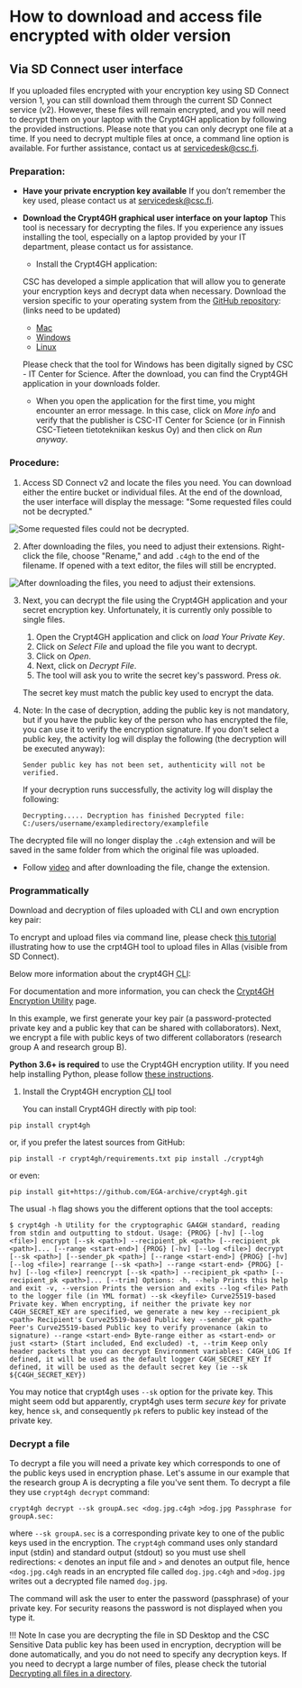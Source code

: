 # How to download and access file encrypted with older version

## Via SD Connect user interface

If you uploaded files encrypted with your encryption key using SD Connect version 1, you can still download them through the current SD Connect service (v2). However, these files will remain encrypted, and you will need to decrypt them on your laptop with the Crypt4GH application by following the provided instructions. Please note that you can only decrypt one file at a time. If you need to decrypt multiple files at once, a command line option is available. For further assistance, contact us at servicedesk@csc.fi.

### Preparation:

- **Have your private encryption key available** If you don’t remember the key used, please contact us at servicedesk@csc.fi.
- **Download the Crypt4GH graphical user interface on your laptop** This tool is necessary for decrypting the files. If you experience any issues installing the tool, especially on a laptop provided by your IT department, please contact us for assistance.
  * Install the Crypt4GH application:

  CSC has developed a simple application that will allow you to generate your encryption keys and decrypt data when necessary. Download the version specific to your operating system from the [GitHub repository](https://github.com/CSCfi/crypt4gh-gui): (links need to be updated)
  * [Mac](https://github.com/CSCfi/crypt4gh-gui/releases/download/v1.3.0/crypt4gh-gui-python3.10-macos-amd64.zip)
  * [Windows](https://github.com/CSCfi/crypt4gh-gui/releases/download/v1.3.0/crypt4gh-gui-python3.10-windows-amd64.zip)
  * [Linux](https://github.com/CSCfi/crypt4gh-gui/releases/download/v1.3.0/crypt4gh-gui-python3.10-linux-amd64.zip)

  Please check that the tool for Windows has been digitally signed by CSC - IT Center for Science. After the download, you can find the Crypt4GH application in your downloads folder.
  * When you open the application for the first time, you might encounter an error message. In this case, click on _More info_ and verify that the publisher is CSC-IT Center for Science (or in Finnish CSC-Tieteen tietotekniikan keskus Oy) and then click on _Run anyway_.

### Procedure:

1. Access SD Connect v2 and locate the files you need. You can download either the entire bucket or individual files. At the end of the download, the user interface will display the message: "Some requested files could not be decrypted."

![Some requested files could not be decrypted.](https://a3s.fi/docs-files/sensitive-data/SD_Connect/Old_download_1.png)

2. After downloading the files, you need to adjust their extensions. Right-click the file, choose "Rename," and add `.c4gh` to the end of the filename. If opened with a text editor, the files will still be encrypted.

![After downloading the files, you need to adjust their extensions.](https://a3s.fi/docs-files/sensitive-data/SD_Connect/Old_download_2.png)

3. Next, you can decrypt the file using the Crypt4GH application and your secret encryption key. Unfortunately, it is currently only possible to single files.
   1. Open the Crypt4GH application and click on _load Your Private Key_.
   2. Click on _Select File_ and upload the file you want to decrypt.
   3. Click on _Open_.
   4. Next, click on _Decrypt File_.
   5. The tool will ask you to write the secret key's password. Press _ok_.

   The secret key must match the public key used to encrypt the data. 

4. Note: In the case of decryption, adding the public key is not mandatory, but if you have the public key of the person who has encrypted the file, you can use it to verify the encryption signature. If you don't select a public key, the activity log will display the following (the decryption will be executed anyway):

   `Sender public key has not been set, authenticity will not be verified.`

   If your decryption runs successfully, the activity log will display the following:

   `Decrypting..... Decryption has finished Decrypted file: C:/users/username/exampledirectory/examplefile`

The decrypted file will no longer display the `.c4gh` extension and will be saved in the same folder from which the original file was uploaded.


* Follow [video](https://youtu.be/SQJ8QEKV7BE) and after downloading the file, change the extension.

### Programmatically

Download and decryption of files uploaded with CLI and own encryption key pair:

To encrypt and upload files via command line, please check [this tutorial](sequencing_center_tutorial.md) illustrating how to use the crpt4GH tool to upload files in Allas (visible from SD Connect).

Below more information about the crypt4GH <abbr title="Command-Line Interface">CLI</abbr>:

For documentation and more information, you can check the [Crypt4GH Encryption Utility](https://github.com/EGA-archive/crypt4gh.git) page.

In this example, we first generate your key pair (a password-protected private key and a public key that can be shared with collaborators). Next, we encrypt a file with public keys of two different collaborators (research group A and research group B).

**Python 3.6+ is required** to use the Crypt4GH encryption utility. If you need help installing Python, please follow [these instructions](https://www.python.org/downloads/release/python-3810/).

1. Install the Crypt4GH encryption <abbr title="Command-Line Interface">CLI</abbr> tool

   You can install Crypt4GH directly with pip tool:

`pip install crypt4gh`

or, if you prefer the latest sources from GitHub:

`pip install -r crypt4gh/requirements.txt pip install ./crypt4gh`

or even:

`pip install git+https://github.com/EGA-archive/crypt4gh.git`

The usual `-h` flag shows you the different options that the tool accepts:

`$ crypt4gh -h Utility for the cryptographic GA4GH standard, reading from stdin and outputting to stdout. Usage: {PROG} [-hv] [--log <file>] encrypt [--sk <path>] --recipient_pk <path> [--recipient_pk <path>]... [--range <start-end>] {PROG} [-hv] [--log <file>] decrypt [--sk <path>] [--sender_pk <path>] [--range <start-end>] {PROG} [-hv] [--log <file>] rearrange [--sk <path>] --range <start-end> {PROG} [-hv] [--log <file>] reencrypt [--sk <path>] --recipient_pk <path> [--recipient_pk <path>]... [--trim] Options: -h, --help Prints this help and exit -v, --version Prints the version and exits --log <file> Path to the logger file (in YML format) --sk <keyfile> Curve25519-based Private key. When encrypting, if neither the private key nor C4GH_SECRET_KEY are specified, we generate a new key --recipient_pk <path> Recipient's Curve25519-based Public key --sender_pk <path> Peer's Curve25519-based Public key to verify provenance (akin to signature) --range <start-end> Byte-range either as <start-end> or just <start> (Start included, End excluded) -t, --trim Keep only header packets that you can decrypt Environment variables: C4GH_LOG If defined, it will be used as the default logger C4GH_SECRET_KEY If defined, it will be used as the default secret key (ie --sk ${C4GH_SECRET_KEY})`

You may notice that crypt4gh uses `--sk` option for the private key. This might seem odd but apparently, crypt4gh uses term _secure key_ for private key, hence `sk`, and consequently `pk` refers to public key instead of the private key.

### Decrypt a file

To decrypt a file you will need a private key which corresponds to one of the public keys used in encryption phase. Let's assume in our example that the research group A is decrypting a file you've sent them. To decrypt a file they use `crypt4gh decrypt` command:

`crypt4gh decrypt --sk groupA.sec <dog.jpg.c4gh >dog.jpg Passphrase for groupA.sec:`

where `--sk groupA.sec` is a corresponding private key to one of the public keys used in the encryption. The `crypt4gh` command uses only standard input (stdin) and standard output (stdout) so you must use shell redirections: `<` denotes an input file and `>` and denotes an output file, hence `<dog.jpg.c4gh` reads in an encrypted file called `dog.jpg.c4gh` and `>dog.jpg` writes out a decrypted file named `dog.jpg`.

The command will ask the user to enter the password (passphrase) of your private key. For security reasons the password is not displayed when you type it.

!!! Note
    In case you are decrypting the file in SD Desktop and the CSC Sensitive Data public key has been used in encryption, decryption will be done automatically, and you do not need to specify any decryption keys. If you need to decrypt a large number of files, please check the tutorial [Decrypting all files in a directory](tutorials/decrypt-directory.md).
